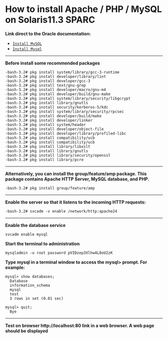 # How to install Apache / PHP / MySQL on Solaris11.3 SPARC

**Link direct to the Oracle documentation:**

- <a href="https://docs.oracle.com/cd/E53394_01/html/E54831/gnvkd.html#scrolltoc" target="_blank">`Install MySQL`</a> 
- <a href="https://docs.oracle.com/cd/E36784_01/html/E54155/mysql.html" target="_blank">`Install Mysql`</a> 

---

**Before install some recommended packages** 
```console
-bash-3.2# pkg install system/library/gcc-3-runtime
-bash-3.2# pkg install developer/library/lint 
-bash-3.2# pkg install developer/gcc-3 
-bash-3.2# pkg install text/gnu-grep 
-bash-3.2# pkg install developer/macro/gnu-m4 
-bash-3.2# pkg install developer/build/gnu-make 
-bash-3.2# pkg install system/library/security/libgcrypt 
-bash-3.2# pkg install library/gnutls
-bash-3.2# pkg install security/kerberos-5/kdc
-bash-3.2# pkg install system/library/security/rpcsec
-bash-3.2# pkg install developer/build/make
-bash-3.2# pkg install developer/linker
-bash-3.2# pkg install system/header
-bash-3.2# pkg install developer/object-file
-bash-3.2# pkg install developer/library/profiled-libc
-bash-3.2# pkg install compatibility/ucb
-bash-3.2# pkg install compatibility/ucb
-bash-3.2# pkg install library/libxslt
-bash-3.2# pkg install library/gnutls
-bash-3.2# pkg install library/security/openssl
-bash-3.2# pkg install library/pcre
```

---

**Alternatively, you can install the group/feature/amp package. This package contains Apache HTTP Server, MySQL database, and PHP.**
```console
-bash-3.2# pkg install group/feature/amp
```

---

**Enable the server so that it listens to the incoming HTTP requests:**
```console
-bash-3.2# svcadm -v enable /network/http:apache24
```

---

**Enable the database service**
```console
svcadm enable mysql
```

**Start the terminal to administration**
```console
mysqladmin -u root password pVIDzep3Xlhw4L8oU2zK
```

**Type mysql in a terminal window to access the mysql> prompt. For example:**
```mysql
mysql> show databases;
  Database
  information_schema 
  mysql 
  test
  3 rows in set (0.01 sec)

mysql> quit;
  Bye
```

---

**Test on browser http://localhost:80 link in a web browser. A web page should be displayed**





